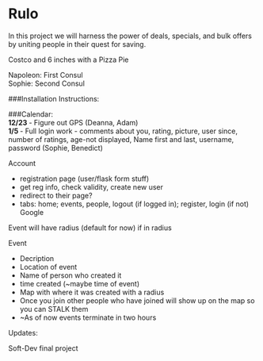Rulo
====

In this project we will harness the power of deals, specials, and bulk offers by uniting people in their quest for saving. 

Costco and 6 inches with a Pizza Pie

Napoleon: First Consul <br>
Sophie: Second Consul

###Installation Instructions:



###Calendar: <br>
<b> 12/23 </b> - Figure out GPS (Deanna, Adam) <br>
<b> 1/5 </b> - Full login work - comments about you, rating, picture,
user since, number of ratings, age-not displayed, Name first and last,
username, password (Sophie, Benedict)


Account 
* registration page (user/flask form stuff)
* get reg info, check validity, create new user
* redirect to their page?
* tabs: home; events, people, logout (if logged in); register, login (if not) 
Google


Event will have radius (default for now) if in radius 

Event
  * Decription
  * Location of event
  * Name of person who created it
  * time created (~maybe time of event)
  * Map with where it was created with a radius
  * Once you join other people who have joined will show up on the map
  so you can STALK them
  * ~As of now events terminate in two hours

Updates:



Soft-Dev final project
